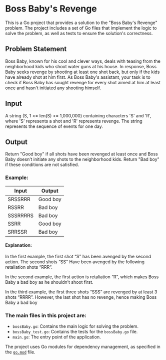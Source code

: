 # Boss Baby's Revenge

This is a Go project that provides a solution to the "Boss Baby's Revenge" problem. The project includes a set of Go files that implement the logic to solve the problem, as well as tests to ensure the solution's correctness.

## Problem Statement
Boss Baby, known for his cool and clever ways, deals with teasing from the neighborhood kids who shoot water guns at his house. In response, Boss Baby seeks revenge by shooting at least one shot back, but only if the kids have already shot at him first. As Boss Baby's assistant, your task is to check if Boss Baby has sought revenge for every shot aimed at him at least once and hasn't initiated any shooting himself.

## Input

A string (S, 1 <= len(S) <= 1,000,000) containing characters 'S' and 'R', where 'S' represents a shot and 'R' represents revenge. The string represents the sequence of events for one day.

## Output

Return "Good boy" if all shots have been revenged at least once and Boss Baby doesn’t initiate any shots to the neighborhood kids. Return "Bad boy" if these conditions are not satisfied.

### Example:
| Input    | Output   |
|----------|----------|
| SRSSRRR  | Good boy |
| RSSRR    | Bad boy  |
| SSSRRRRS | Bad boy  |
| SSRR     | Good boy |
| SRRSSR   | Bad boy  |

#### Explanation:
In the first example, the first shot “S” has been avenged by the second action. The second shots “SS” Have
been avenged by the following retaliation shots “RRR”.

In the second example, the first action is retaliation “R”, which makes Boss Baby a bad boy as he shouldn’t
shoot first.

In the third example, the first three shots “SSS” are revenged by at least 3 shots “RRRR”. However, the last
shot has no revenge, hence making Boss Baby a bad boy

### The main files in this project are:

- `bossBaby.go`: Contains the main logic for solving the problem.
- `bossBaby_test.go`: Contains the tests for the `bossBaby.go` file.
- `main.go`: The entry point of the application.

The project uses Go modules for dependency management, as specified in the [`go.mod`](command:_github.copilot.openRelativePath?%5B%22go.mod%22%5D) file.
